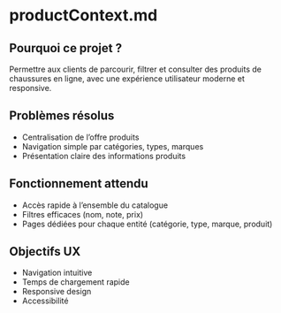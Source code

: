 # productContext.md

## Pourquoi ce projet ?

Permettre aux clients de parcourir, filtrer et consulter des produits de chaussures en ligne, avec une expérience utilisateur moderne et responsive.

## Problèmes résolus

- Centralisation de l’offre produits
- Navigation simple par catégories, types, marques
- Présentation claire des informations produits

## Fonctionnement attendu

- Accès rapide à l’ensemble du catalogue
- Filtres efficaces (nom, note, prix)
- Pages dédiées pour chaque entité (catégorie, type, marque, produit)

## Objectifs UX

- Navigation intuitive
- Temps de chargement rapide
- Responsive design
- Accessibilité
